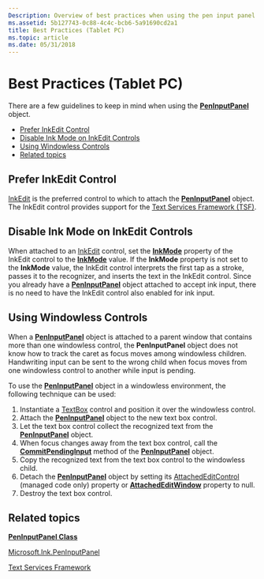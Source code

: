 ```yaml
---
Description: Overview of best practices when using the pen input panel object.
ms.assetid: 5b127743-0c88-4c4c-bcb6-5a91690cd2a1
title: Best Practices (Tablet PC)
ms.topic: article
ms.date: 05/31/2018
---
```


# Best Practices (Tablet PC)

There are a few guidelines to keep in mind when using the [**PenInputPanel**](peninputpanel-class.md) object.

-   [Prefer InkEdit Control](#prefer-inkedit-control)
-   [Disable Ink Mode on InkEdit Controls](#disable-ink-mode-on-inkedit-controls)
-   [Using Windowless Controls](#using-windowless-controls)
-   [Related topics](#related-topics)

## Prefer InkEdit Control

[InkEdit](inkedit-control-reference.md) is the preferred control to which to attach the [**PenInputPanel**](peninputpanel-class.md) object. The InkEdit control provides support for the [Text Services Framework (TSF)](text-services-framework.md).

## Disable Ink Mode on InkEdit Controls

When attached to an [InkEdit](inkedit-control-reference.md) control, set the [**InkMode**](/windows/desktop/api/inked/nf-inked-iinkedit-get_inkmode) property of the InkEdit control to the [**InkMode**](/windows/desktop/api/inked/ne-inked-inkmode) value. If the **InkMode** property is not set to the **InkMode** value, the InkEdit control interprets the first tap as a stroke, passes it to the recognizer, and inserts the text in the InkEdit control. Since you already have a [**PenInputPanel**](peninputpanel-class.md) object attached to accept ink input, there is no need to have the InkEdit control also enabled for ink input.

## Using Windowless Controls

When a [**PenInputPanel**](peninputpanel-class.md) object is attached to a parent window that contains more than one windowless control, the **PenInputPanel** object does not know how to track the caret as focus moves among windowless children. Handwriting input can be sent to the wrong child when focus moves from one windowless control to another while input is pending.

To use the [**PenInputPanel**](peninputpanel-class.md) object in a windowless environment, the following technique can be used:

1.  Instantiate a [TextBox](/dotnet/api/system.windows.forms.textbox?view=netcore-3.1) control and position it over the windowless control.
2.  Attach the [**PenInputPanel**](peninputpanel-class.md) object to the new text box control.
3.  Let the text box control collect the recognized text from the [**PenInputPanel**](peninputpanel-class.md) object.
4.  When focus changes away from the text box control, call the [**CommitPendingInput**](/windows/desktop/api/peninputpanel/nf-peninputpanel-ipeninputpanel-commitpendinginput) method of the [**PenInputPanel**](peninputpanel-class.md) object.
5.  Copy the recognized text from the text box control to the windowless child.
6.  Detach the [**PenInputPanel**](peninputpanel-class.md) object by setting its [AttachedEditControl](/previous-versions/ms582239(v=vs.100)) (managed code only) property or [**AttachedEditWindow**](/windows/desktop/api/peninputpanel/nf-peninputpanel-ipeninputpanel-get_attachededitwindow) property to null.
7.  Destroy the text box control.

## Related topics

<dl> <dt>

[**PenInputPanel Class**](peninputpanel-class.md)
</dt> <dt>

[Microsoft.Ink.PenInputPanel](/previous-versions/ms583923(v=vs.100))
</dt> <dt>

[Text Services Framework](../tsf/text-services-framework.md)
</dt> </dl>

 

 
